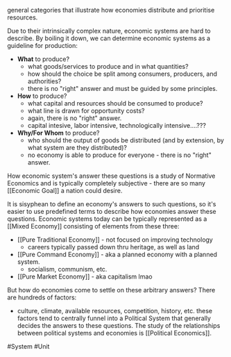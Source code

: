 general categories that illustrate how economies distribute and prioritise resources.

Due to their intrinsically complex nature, economic systems are hard to describe. By boiling it down, we can determine economic systems as a guideline for production:

- **What** to produce?
	- what goods/services to produce and in what quantities?
	- how should the choice be split among consumers, producers, and authorities?
	- there is no "right" answer and must be guided by some principles.
- **How** to produce?
	- what capital and resources should be consumed to produce?
	- what line is drawn for opportunity costs?
	- again, there is no "right" answer.
	- capital intesive, labor intensive, technologically intensive....???
- **Why/For Whom** to produce?
	- who should the output of goods be distributed (and by extension, by what system are they distributed)?
	- no economy is able to produce for everyone - there is no "right" answer.

How economic system's answer these questions is a study of Normative Economics and is typically completely subjective - there are so many [[Economic Goal]] a nation could desire.

It is sisyphean to define an economy's answers to such questions, so it's easier to use predefined terms to describe how economies answer these questions.
Economic systems today can be typically represented as a [[Mixed Economy]] consisting of elements from these three:

- [[Pure Traditional Economy]] - not focused on improving technology
	- careers typically passed down thru heritage, as well as land
- [[Pure Command Economy]] - aka a planned economy with a planned system.
	- socialism, communism, etc.
- [[Pure Market Economy]] - aka capitalism lmao

But how do economies come to settle on these arbitrary answers? There are hundreds of factors:
- culture, climate, available resources, competition, history, etc. 
these factors tend to centrally funnel into a Political System that generally decides the answers to these questions. The study of the relationships between political systems and economies is [[Political Economics]].

#System #Unit 